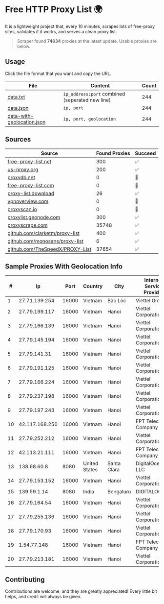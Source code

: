 
# Free HTTP Proxy List 🌍

It is a lightweight project that, every 10 minutes, scrapes lots of free-proxy sites, validates if it works, and serves a clean proxy list.


> Scraper found **74634** proxies at the latest update. Usable proxies are below.

## Usage

Click the file format that you want and copy the URL.


|File|Content|Count|
|----|-------|-----|
|[data.txt](https://raw.githubusercontent.com/themiralay/Proxy-List-World/master/data.txt)|`ip_address:port` combined (seperated new line)|244|
|[data.json](https://raw.githubusercontent.com/themiralay/Proxy-List-World/master/data.json)|`ip, port`|244|
|[data-with-geolocation.json](https://raw.githubusercontent.com/themiralay/Proxy-List-World/master/data-with-geolocation.json)|`ip, port, geolocation`|244|

## Sources

|Source|Found Proxies|Succeed|
|------|-------------|-------|
|[free-proxy-list.net](https://free-proxy-list.net)|300|✅|
|[us-proxy.org](https://www.us-proxy.org)|200|✅|
|[proxydb.net](http://proxydb.net)|0|🚫|
|[free-proxy-list.com](https://free-proxy-list.com/?page=&port=&type%5B%5D=http&type%5B%5D=https&up_time=0&search=Search)|0|🚫|
|[proxy-list.download](https://www.proxy-list.download/HTTP)|26|✅|
|[vpnoverview.com](https://vpnoverview.com/privacy/anonymous-browsing/free-proxy-servers)|0|🚫|
|[proxyscan.io](https://www.proxyscan.io)|0|🚫|
|[proxylist.geonode.com](https://proxylist.geonode.com/api/proxy-list?limit=300&page=1&sort_by=lastChecked&sort_type=desc&protocols=http,https)|300|✅|
|[proxyscrape.com](https://api.proxyscrape.com/v2/?request=displayproxies&protocol=http&timeout=10000&country=all&ssl=all&anonymity=all)|35748|✅|
|[github.com/clarketm/proxy-list](https://raw.githubusercontent.com/clarketm/proxy-list/master/proxy-list-raw.txt)|400|✅|
|[github.com/monosans/proxy-list](https://raw.githubusercontent.com/monosans/proxy-list/main/proxies/http.txt)|6|✅|
|[github.com/TheSpeedX/PROXY-List](https://raw.githubusercontent.com/TheSpeedX/PROXY-List/master/http.txt)|37654|✅|


## Sample Proxies With Geolocation Info

|#|Ip|Port|Country|City|Internet Service Provider|
|-|--|----|-------|----|-------------------------|
|1|27.71.139.254|16000|Vietnam|Bảo Lộc|Viettel Group|
|2|27.79.199.117|16000|Vietnam|Hanoi|Viettel Corporation|
|3|27.79.166.139|16000|Vietnam|Hanoi|Viettel Corporation|
|4|27.79.145.194|16000|Vietnam|Hanoi|Viettel Corporation|
|5|27.79.141.31|16000|Vietnam|Hanoi|Viettel Corporation|
|6|27.79.191.125|16000|Vietnam|Hanoi|Viettel Corporation|
|7|27.79.166.224|16000|Vietnam|Hanoi|Viettel Corporation|
|8|27.79.237.198|16000|Vietnam|Hanoi|Viettel Corporation|
|9|27.79.197.243|16000|Vietnam|Hanoi|Viettel Corporation|
|10|42.117.168.250|16000|Vietnam|Hanoi|FPT Telecom Company|
|11|27.79.252.212|16000|Vietnam|Hanoi|Viettel Corporation|
|12|42.113.21.111|16000|Vietnam|Hanoi|FPT Telecom Company|
|13|138.68.60.8|8080|United States|Santa Clara|DigitalOcean, LLC|
|14|27.79.153.152|16000|Vietnam|Hanoi|Viettel Corporation|
|15|139.59.1.14|8080|India|Bengaluru|DIGITALOCEAN|
|16|27.79.164.54|16000|Vietnam|Hanoi|Viettel Corporation|
|17|27.79.255.136|16000|Vietnam|Hanoi|Viettel Corporation|
|18|27.79.170.93|16000|Vietnam|Hanoi|Viettel Corporation|
|19|1.54.77.148|16000|Vietnam|Hanoi|FPT Telecom Company|
|20|27.79.213.181|16000|Vietnam|Hanoi|Viettel Corporation|



## Contributing

Contributions are welcome, and they are greatly appreciated! Every
little bit helps, and credit will always be given.

